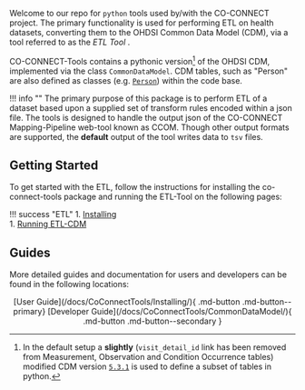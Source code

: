 
Welcome to our repo for `python` tools used by/with the CO-CONNECT project. The primary functionality is used for performing ETL on health datasets, converting them to the OHDSI Common Data Model (CDM), via a tool referred to as the _ETL Tool_ .

CO-CONNECT-Tools contains a pythonic version[^1] of the OHDSI CDM, implemented via the class `CommonDataModel`. CDM tables, such as "Person" are also defined as classes (e.g. [`Person`](/docs/CoConnectTools/Person/)) within the code base. 

[^1]: In the default setup a __slightly__ (`visit_detail_id` link has been removed from Measurement, Observation and Condition Occurrence tables) modified CDM version [`5.3.1`](https://github.com/OHDSI/CommonDataModel/releases/tag/v5.3.1) is used to define a subset of tables in python.

!!! info ""
The primary purpose of this package is to perform ETL of a dataset based upon a supplied set of transform rules encoded within a json file.
The tools is designed to handle the output json of the CO-CONNECT Mapping-Pipeline web-tool known as CCOM. Though other output formats are supported, the __default__ output of the tool writes data to `tsv` files.

## Getting Started

To get started with the ETL, follow the instructions for installing the co-connect-tools package and running the ETL-Tool on the following pages:

!!! success "ETL"
    1. [Installing](/docs/CoConnectTools/Installing/)  
    1. [Running ETL-CDM](/docs/CoConnectTools/ETL-Tool/)  

## Guides

More detailed guides and documentation for users and developers can be found in the following locations:

<center>
[User Guide](/docs/CoConnectTools/Installing/){ .md-button .md-button--primary}
[Developer Guide](/docs/CoConnectTools/CommonDataModel/){ .md-button .md-button--secondary }
</center>

